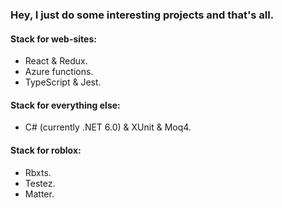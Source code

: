 ### Hey, I just do some interesting projects and that's all.

#### Stack for web-sites:
- React & Redux.
- Azure functions.
- TypeScript & Jest.

#### Stack for everything else:
- C# (currently .NET 6.0) & XUnit & Moq4.

#### Stack for roblox:
- Rbxts.
- Testez.
- Matter.
